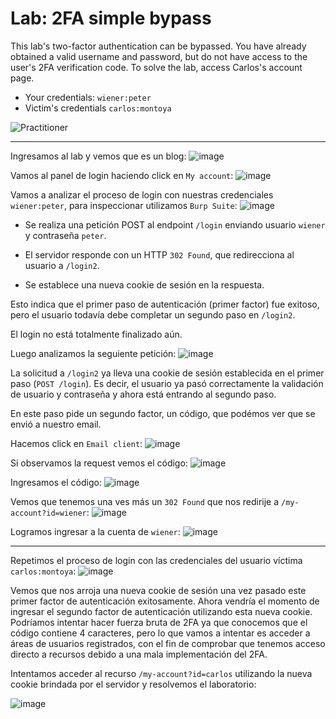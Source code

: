 # Lab: 2FA simple bypass

This lab's two-factor authentication can be bypassed. You have already obtained a valid username and password, but do not have access to the user's 2FA verification code. To solve the lab, access Carlos's account page.

- Your credentials: `wiener:peter`
- Victim's credentials `carlos:montoya`
  

![Practitioner](https://img.shields.io/badge/level-Apprentice-green)  

---

Ingresamos al lab y vemos que es un blog:
![image](https://github.com/user-attachments/assets/289d4b41-9519-4bfc-9664-bac057f3d1c6)

Vamos al panel de login haciendo click en `My account`:
![image](https://github.com/user-attachments/assets/28ffe45b-c7b8-4227-b79a-3572d9ab4808)

Vamos a analizar el proceso de login con nuestras credenciales `wiener:peter`, para inspeccionar utilizamos `Burp Suite`:
![image](https://github.com/user-attachments/assets/596fbaa7-2f55-41b0-9c00-701977cb35d2)

- Se realiza una petición POST al endpoint `/login` enviando usuario `wiener` y contraseña `peter`.

- El servidor responde con un HTTP `302 Found`, que redirecciona al usuario a `/login2`.

- Se establece una nueva cookie de sesión en la respuesta.

Esto indica que el primer paso de autenticación (primer factor) fue exitoso, pero el usuario todavía debe completar un segundo paso en `/login2`.

El login no está totalmente finalizado aún.

Luego analizamos la seguiente petición:
![image](https://github.com/user-attachments/assets/b7486ee7-420d-4b30-ab15-ee4710556ae7)

La solicitud a `/login2` ya lleva una cookie de sesión establecida en el primer paso (`POST /login`).
Es decir, el usuario ya pasó correctamente la validación de usuario y contraseña y ahora está entrando al segundo paso.

En este paso pide un segundo factor, un código, que podémos ver que se envió a nuestro email.

Hacemos click en `Email client`:
![image](https://github.com/user-attachments/assets/3d33eced-b936-440c-a753-acdae641d1ea)

Si observamos la request vemos el código:
![image](https://github.com/user-attachments/assets/3bd8f6fd-b268-422a-8ca8-c53bb3a4b4e4)

Ingresamos el código:
![image](https://github.com/user-attachments/assets/936be345-18ac-4a4f-b366-9e238cb4d290)

Vemos que tenemos una ves más un `302 Found` que nos redirije a `/my-account?id=wiener`:
![image](https://github.com/user-attachments/assets/7f28f470-fe43-4454-ac37-d3031946b754)

Logramos ingresar a la cuenta de `wiener`:
![image](https://github.com/user-attachments/assets/74cdfa92-815f-448d-b97a-fda6d0026d2e)

---

Repetimos el proceso de login con las credenciales del usuario víctima `carlos:montoya`:
![image](https://github.com/user-attachments/assets/172d4948-65f5-40b7-a70e-1fe13f2fd05c)

Vemos que nos arroja una nueva cookie de sesión una vez pasado este primer factor de autenticación exitosamente. Ahora vendría el momento de ingresar el segundo factor de autenticación utilizando esta nueva cookie. Podríamos intentar hacer fuerza bruta de 2FA ya que conocemos que el código contiene 4 caracteres, pero lo que vamos a intentar es acceder a áreas de usuarios registrados, con el fin de comprobar que tenemos acceso directo a recursos debido a una mala implementación del 2FA.

Intentamos acceder al recurso `/my-account?id=carlos` utilizando la nueva cookie brindada por el servidor y resolvemos el laboratorio:

![image](https://github.com/user-attachments/assets/83dfb799-0229-471e-b9b5-35205663ba4f)












